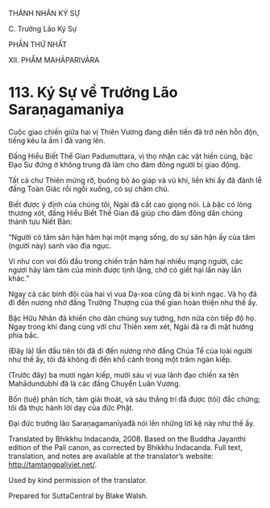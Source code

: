 THÁNH NHÂN KÝ SỰ

C. Trưởng Lão Ký Sự

PHẦN THỨ NHẤT

XII. PHẨM MAHĀPARIVĀRA

# 113\. Ký Sự về Trưởng Lão Saraṇagamaniya

Cuộc giao chiến giữa hai vị Thiên Vương đang diễn tiến đã trở nên hỗn độn, tiếng kêu la ầm ĩ đã vang lên.

Đấng Hiểu Biết Thế Gian Padumuttara, vị thọ nhận các vật hiến cúng, bậc Đạo Sư đứng ở không trung đã làm cho đám đông người bị giao động.

Tất cả chư Thiên mừng rỡ, buông bỏ áo giáp và vũ khí, liền khi ấy đã đảnh lễ đấng Toàn Giác rồi ngồi xuống, có sự chăm chú.

Biết được ý định của chúng tôi, Ngài đã cất cao giọng nói. Là bậc có lòng thương xót, đấng Hiểu Biết Thế Gian đã giúp cho đám đông dân chúng thành tựu Niết Bàn:

“Người có tâm sân hận hãm hại một mạng sống, do sự sân hận ấy của tâm (người này) sanh vào địa ngục.

Ví như con voi đối đầu trong chiến trận hãm hại nhiều mạng người, các ngươi hãy làm tâm của mình được tịnh lặng, chớ có giết hại lần này lần khác.”

Ngay cả các binh đội của hai vị vua Dạ-xoa cũng đã bị kinh ngạc. Và họ đã đi đến nương nhờ đấng Trưởng Thượng của thế gian hoàn thiện như thế ấy.

Bậc Hữu Nhãn đã khiến cho dân chúng suy tưởng, hơn nữa còn tiếp độ họ. Ngay trong khi đang cùng với chư Thiên xem xét, Ngài đã ra đi mặt hướng phía bắc.

(Đây là) lần đầu tiên tôi đã đi đến nương nhờ đấng Chúa Tể của loài người như thế ấy, tôi đã không đi đến khổ cảnh trong một trăm ngàn kiếp.

(Trước đây) ba mươi ngàn kiếp, mười sáu vị vua lãnh đạo chiến xa tên Mahādundubhi đã là các đấng Chuyển Luân Vương.

Bốn (tuệ) phân tích, tám giải thoát, và sáu thắng trí đã được (tôi) đắc chứng; tôi đã thực hành lời dạy của đức Phật.

Đại đức trưởng lão Saraṇagamanīyađã nói lên những lời kệ này như thế ấy.

Translated by Bhikkhu Indacanda, 2008. Based on the Buddha Jayanthi edition of the Pali canon, as corrected by Bhikkhu Indacanda. Full text, translation, and notes are available at the translator’s website: http://tamtangpaliviet.net/.

Used by kind permission of the translator.

Prepared for SuttaCentral by Blake Walsh.
